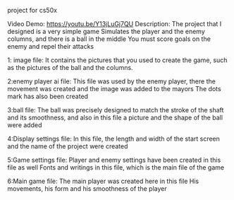 project for cs50x

Video Demo: https://youtu.be/Y13jLuGj7QU
Description:
The project that I designed is a very simple game Simulates the player and the enemy columns, and there is a ball in the middle You must score goals on the enemy and repel their attacks

1: image file: It contains the pictures that you used to create the game, such as the pictures of the ball and the columns.

2:enemy player ai file: This file was used by the enemy player, there the movement was created and the image was added to the mayors The dots mark has also been created

3:ball file: The ball was precisely designed to match the stroke of the shaft and its smoothness, and also in this file a picture and the shape of the ball were added

4:Display settings file: In this file, the length and width of the start screen and the name of the project were created

5:Game settings file: Player and enemy settings have been created in this file as well Fonts and writings in this file, which is the main file of the game

6:Main game file: The main player was created here in this file His movements, his form and his smoothness of the player
